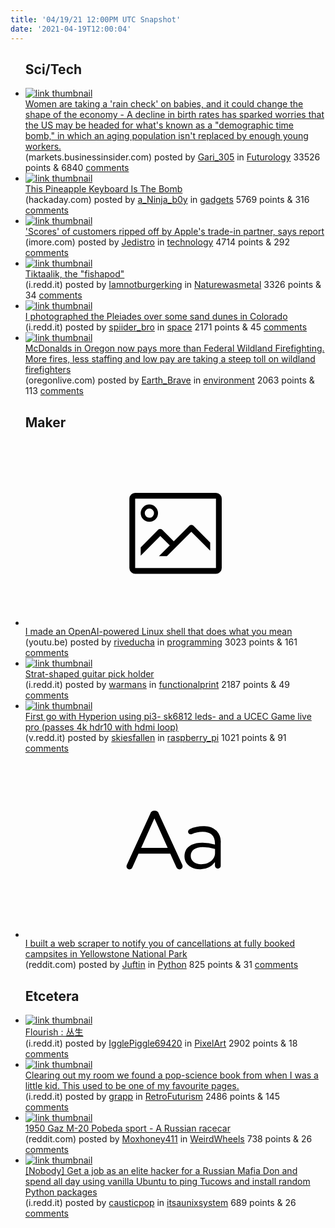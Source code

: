 ```yaml
---
title: '04/19/21 12:00PM UTC Snapshot'
date: '2021-04-19T12:00:04'
---
```

<ul>
<h2>Sci/Tech</h2>

<li><a href='https://markets.businessinsider.com/news/stocks/pandemic-baby-bust-could-slow-down-economy-millennials-delaying-kids-2021-4-1030315004'><img src='https://b.thumbs.redditmedia.com/htTLsTL9OYZBIjDdDQDQ71k49YMG8i_S_utP5oYCxFo.jpg' alt='link thumbnail'></a><div><div class='linkTitle'><a href='https://markets.businessinsider.com/news/stocks/pandemic-baby-bust-could-slow-down-economy-millennials-delaying-kids-2021-4-1030315004'>Women are taking a 'rain check' on babies, and it could change the shape of the economy - A decline in birth rates has sparked worries that the US may be headed for what's known as a "demographic time bomb," in which an aging population isn't replaced by enough young workers.</a></div>(markets.businessinsider.com) posted by <a href='https://www.reddit.com/user/Gari_305'>Gari_305</a> in <a href='https://www.reddit.com/r/Futurology'>Futurology</a> 33526 points & 6840 <a href='https://www.reddit.com/r/Futurology/comments/mtic32/women_are_taking_a_rain_check_on_babies_and_it/'>comments</a></div></li>

<li><a href='https://hackaday.com/2021/04/18/this-pineapple-keyboard-is-the-bomb/'><img src='https://b.thumbs.redditmedia.com/q8ySTtutEx88UdgbZE2sgGeDEox8GM60002v7h4zpHE.jpg' alt='link thumbnail'></a><div><div class='linkTitle'><a href='https://hackaday.com/2021/04/18/this-pineapple-keyboard-is-the-bomb/'>This Pineapple Keyboard Is The Bomb</a></div>(hackaday.com) posted by <a href='https://www.reddit.com/user/a_Ninja_b0y'>a_Ninja_b0y</a> in <a href='https://www.reddit.com/r/gadgets'>gadgets</a> 5769 points & 316 <a href='https://www.reddit.com/r/gadgets/comments/mth43t/this_pineapple_keyboard_is_the_bomb/'>comments</a></div></li>

<li><a href='https://www.imore.com/scores-trade-customers-ripped-apples-trade-partner-says-report'><img src='https://b.thumbs.redditmedia.com/EMTYPUjzTmnNlnsrKlNKI4dGxppgamvCYTi6WBQR26w.jpg' alt='link thumbnail'></a><div><div class='linkTitle'><a href='https://www.imore.com/scores-trade-customers-ripped-apples-trade-partner-says-report'>'Scores' of customers ripped off by Apple's trade-in partner, says report</a></div>(imore.com) posted by <a href='https://www.reddit.com/user/Jedistro'>Jedistro</a> in <a href='https://www.reddit.com/r/technology'>technology</a> 4714 points & 292 <a href='https://www.reddit.com/r/technology/comments/mtdcao/scores_of_customers_ripped_off_by_apples_tradein/'>comments</a></div></li>

<li><a href='https://i.redd.it/on4vrn134zt61.jpg'><img src='https://b.thumbs.redditmedia.com/WfP-EdqpOaQSYpYuUa9C11zSLCFc88aYNP7oaeLn5ok.jpg' alt='link thumbnail'></a><div><div class='linkTitle'><a href='https://i.redd.it/on4vrn134zt61.jpg'>Tiktaalik, the "fishapod"</a></div>(i.redd.it) posted by <a href='https://www.reddit.com/user/Iamnotburgerking'>Iamnotburgerking</a> in <a href='https://www.reddit.com/r/Naturewasmetal'>Naturewasmetal</a> 3326 points & 34 <a href='https://www.reddit.com/r/Naturewasmetal/comments/mti6qt/tiktaalik_the_fishapod/'>comments</a></div></li>

<li><a href='https://i.redd.it/afr4e396jzt61.jpg'><img src='https://b.thumbs.redditmedia.com/5m1w34Tt9KIqiYpizMFnVv5TZZd56bz8GA01Y2Kaj-g.jpg' alt='link thumbnail'></a><div><div class='linkTitle'><a href='https://i.redd.it/afr4e396jzt61.jpg'>I photographed the Pleiades over some sand dunes in Colorado</a></div>(i.redd.it) posted by <a href='https://www.reddit.com/user/spiider_bro'>spiider_bro</a> in <a href='https://www.reddit.com/r/space'>space</a> 2171 points & 45 <a href='https://www.reddit.com/r/space/comments/mtju9y/i_photographed_the_pleiades_over_some_sand_dunes/'>comments</a></div></li>

<li><a href='https://www.oregonlive.com/opinion/2021/04/opinion-more-fires-less-staffing-and-low-pay-are-taking-a-steep-toll-on-wildland-firefighters.html'><img src='https://b.thumbs.redditmedia.com/ZYLqQKVY5Q3bzT54LUEFGAuXfjgRFLjcdzp3UhXDtvk.jpg' alt='link thumbnail'></a><div><div class='linkTitle'><a href='https://www.oregonlive.com/opinion/2021/04/opinion-more-fires-less-staffing-and-low-pay-are-taking-a-steep-toll-on-wildland-firefighters.html'>McDonalds in Oregon now pays more than Federal Wildland Firefighting. More fires, less staffing and low pay are taking a steep toll on wildland firefighters</a></div>(oregonlive.com) posted by <a href='https://www.reddit.com/user/Earth_Brave'>Earth_Brave</a> in <a href='https://www.reddit.com/r/environment'>environment</a> 2063 points & 113 <a href='https://www.reddit.com/r/environment/comments/mtnt2y/mcdonalds_in_oregon_now_pays_more_than_federal/'>comments</a></div></li>

<h2>Maker</h2>

<li><a href='https://youtu.be/j0UnS3jHhAA'><svg version='1.1' viewBox='-34 -14 104 64' preserveAspectRatio='xMidYMid meet' xmlns='http://www.w3.org/2000/svg' xmlns:xlink='http://www.w3.org/1999/xlink'>
    <title>link thumbnail</title>
    <path d='M32,4H4A2,2,0,0,0,2,6V30a2,2,0,0,0,2,2H32a2,2,0,0,0,2-2V6A2,2,0,0,0,32,4ZM4,30V6H32V30Z'></path>
    <path d='M8.92,14a3,3,0,1,0-3-3A3,3,0,0,0,8.92,14Zm0-4.6A1.6,1.6,0,1,1,7.33,11,1.6,1.6,0,0,1,8.92,9.41Z'></path>
    <path d='M22.78,15.37l-5.4,5.4-4-4a1,1,0,0,0-1.41,0L5.92,22.9v2.83l6.79-6.79L16,22.18l-3.75,3.75H15l8.45-8.45L30,24V21.18l-5.81-5.81A1,1,0,0,0,22.78,15.37Z'></path>
    </svg></a><div><div class='linkTitle'><a href='https://youtu.be/j0UnS3jHhAA'>I made an OpenAI-powered Linux shell that does what you mean</a></div>(youtu.be) posted by <a href='https://www.reddit.com/user/riveducha'>riveducha</a> in <a href='https://www.reddit.com/r/programming'>programming</a> 3023 points & 161 <a href='https://www.reddit.com/r/programming/comments/mtjpt4/i_made_an_openaipowered_linux_shell_that_does/'>comments</a></div></li>

<li><a href='https://i.redd.it/q717lg4hgzt61.jpg'><img src='https://b.thumbs.redditmedia.com/6Rszy7DepD-KaDBqQMtIetmZj9CsyM_zflquoDdeDaM.jpg' alt='link thumbnail'></a><div><div class='linkTitle'><a href='https://i.redd.it/q717lg4hgzt61.jpg'>Strat-shaped guitar pick holder</a></div>(i.redd.it) posted by <a href='https://www.reddit.com/user/warmans'>warmans</a> in <a href='https://www.reddit.com/r/functionalprint'>functionalprint</a> 2187 points & 49 <a href='https://www.reddit.com/r/functionalprint/comments/mtjkto/stratshaped_guitar_pick_holder/'>comments</a></div></li>

<li><a href='https://v.redd.it/2m3apw1upyt61'><img src='https://a.thumbs.redditmedia.com/otZ8T22gktYz5Tie-6wDj3y7JoucZrNyZd4AgCWH0J4.jpg' alt='link thumbnail'></a><div><div class='linkTitle'><a href='https://v.redd.it/2m3apw1upyt61'>First go with Hyperion using pi3- sk6812 leds- and a UCEC Game live pro (passes 4k hdr10 with hdmi loop)</a></div>(v.redd.it) posted by <a href='https://www.reddit.com/user/skiesfallen'>skiesfallen</a> in <a href='https://www.reddit.com/r/raspberry_pi'>raspberry_pi</a> 1021 points & 91 <a href='https://www.reddit.com/r/raspberry_pi/comments/mtgorj/first_go_with_hyperion_using_pi3_sk6812_leds_and/'>comments</a></div></li>

<li><a href='https://www.reddit.com/r/Python/comments/mteoc0/i_built_a_web_scraper_to_notify_you_of/'><svg version='1.1' viewBox='-34 -12 104 64' preserveAspectRatio='xMidYMid slice' xmlns='http://www.w3.org/2000/svg' xmlns:xlink='http://www.w3.org/1999/xlink'>
    <title>text link thumbnail</title>
    <path d='M12.19,8.84a1.45,1.45,0,0,0-1.4-1h-.12a1.46,1.46,0,0,0-1.42,1L1.14,26.56a1.29,1.29,0,0,0-.14.59,1,1,0,0,0,1,1,1.12,1.12,0,0,0,1.08-.77l2.08-4.65h11l2.08,4.59a1.24,1.24,0,0,0,1.12.83,1.08,1.08,0,0,0,1.08-1.08,1.64,1.64,0,0,0-.14-.57ZM6.08,20.71l4.59-10.22,4.6,10.22Z'>
    </path>
    <path d='M32.24,14.78A6.35,6.35,0,0,0,27.6,13.2a11.36,11.36,0,0,0-4.7,1,1,1,0,0,0-.58.89,1,1,0,0,0,.94.92,1.23,1.23,0,0,0,.39-.08,8.87,8.87,0,0,1,3.72-.81c2.7,0,4.28,1.33,4.28,3.92v.5a15.29,15.29,0,0,0-4.42-.61c-3.64,0-6.14,1.61-6.14,4.64v.05c0,2.95,2.7,4.48,5.37,4.48a6.29,6.29,0,0,0,5.19-2.48V26.9a1,1,0,0,0,1,1,1,1,0,0,0,1-1.06V19A5.71,5.71,0,0,0,32.24,14.78Zm-.56,7.7c0,2.28-2.17,3.89-4.81,3.89-1.94,0-3.61-1.06-3.61-2.86v-.06c0-1.8,1.5-3,4.2-3a15.2,15.2,0,0,1,4.22.61Z'>
    </path>
    </svg></a><div><div class='linkTitle'><a href='https://www.reddit.com/r/Python/comments/mteoc0/i_built_a_web_scraper_to_notify_you_of/'>I built a web scraper to notify you of cancellations at fully booked campsites in Yellowstone National Park</a></div>(reddit.com) posted by <a href='https://www.reddit.com/user/Juftin'>Juftin</a> in <a href='https://www.reddit.com/r/Python'>Python</a> 825 points & 31 <a href='https://www.reddit.com/r/Python/comments/mteoc0/i_built_a_web_scraper_to_notify_you_of/'>comments</a></div></li>

<h2>Etcetera</h2>

<li><a href='https://i.redd.it/xa3xewcifxt61.png'><img src='https://a.thumbs.redditmedia.com/xve_rttfNhQbZeaDBk7ymdcve-Hh-L3Gs6OyEr_oun4.jpg' alt='link thumbnail'></a><div><div class='linkTitle'><a href='https://i.redd.it/xa3xewcifxt61.png'>Flourish : 丛生</a></div>(i.redd.it) posted by <a href='https://www.reddit.com/user/IgglePiggle69420'>IgglePiggle69420</a> in <a href='https://www.reddit.com/r/PixelArt'>PixelArt</a> 2902 points & 18 <a href='https://www.reddit.com/r/PixelArt/comments/mtc13k/flourish_丛生/'>comments</a></div></li>

<li><a href='https://i.redd.it/b2y479l57zt61.png'><img src='https://b.thumbs.redditmedia.com/845s1ywIbPtzl5UL304w46IQrW8qDz9YTWdl-oPiAJE.jpg' alt='link thumbnail'></a><div><div class='linkTitle'><a href='https://i.redd.it/b2y479l57zt61.png'>Clearing out my room we found a pop-science book from when I was a little kid. This used to be one of my favourite pages.</a></div>(i.redd.it) posted by <a href='https://www.reddit.com/user/grapp'>grapp</a> in <a href='https://www.reddit.com/r/RetroFuturism'>RetroFuturism</a> 2486 points & 145 <a href='https://www.reddit.com/r/RetroFuturism/comments/mtij0c/clearing_out_my_room_we_found_a_popscience_book/'>comments</a></div></li>

<li><a href='https://www.reddit.com/gallery/mtmmdh'><img src='https://b.thumbs.redditmedia.com/sNEKoaRYmRrm90OasYuCAvIV2lR4RH0cUGViYVvNuFA.jpg' alt='link thumbnail'></a><div><div class='linkTitle'><a href='https://www.reddit.com/gallery/mtmmdh'>1950 Gaz M-20 Pobeda sport - A Russian racecar</a></div>(reddit.com) posted by <a href='https://www.reddit.com/user/Moxhoney411'>Moxhoney411</a> in <a href='https://www.reddit.com/r/WeirdWheels'>WeirdWheels</a> 738 points & 26 <a href='https://www.reddit.com/r/WeirdWheels/comments/mtmmdh/1950_gaz_m20_pobeda_sport_a_russian_racecar/'>comments</a></div></li>

<li><a href='https://i.redd.it/64wuqyjbkyt61.jpg'><img src='https://b.thumbs.redditmedia.com/-JSzf9LogOkl-ZSvjyNINUI7WPu19iPzikO-UyxeFJI.jpg' alt='link thumbnail'></a><div><div class='linkTitle'><a href='https://i.redd.it/64wuqyjbkyt61.jpg'>[Nobody] Get a job as an elite hacker for a Russian Mafia Don and spend all day using vanilla Ubuntu to ping Tucows and install random Python packages</a></div>(i.redd.it) posted by <a href='https://www.reddit.com/user/causticpop'>causticpop</a> in <a href='https://www.reddit.com/r/itsaunixsystem'>itsaunixsystem</a> 689 points & 26 <a href='https://www.reddit.com/r/itsaunixsystem/comments/mtg2dy/nobody_get_a_job_as_an_elite_hacker_for_a_russian/'>comments</a></div></li>

</ul>
